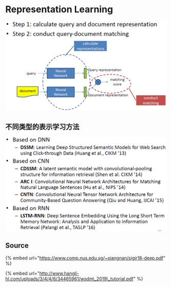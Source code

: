 # Representation Learning

![](../../../../../../.gitbook/assets/qi-ye-dong-dong-jie-tu-20190417114320.png)

## 不同类型的表示学习方法

![](../../../../../../.gitbook/assets/qi-ye-dong-dong-jie-tu-20190417121039.png)

## Source

{% embed url="https://www.comp.nus.edu.sg/~xiangnan/sigir18-deep.pdf" %}

{% embed url="http://www.hangli-hl.com/uploads/3/4/4/6/34465961/wsdm\_2019\_tutorial.pdf" %}

